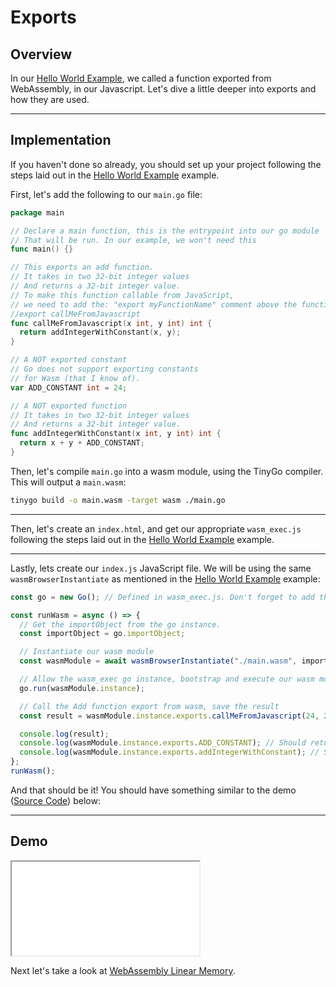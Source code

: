 # Exports

## Overview

In our [Hello World Example](/example-redirect?exampleName=hello-world), we called a function exported from WebAssembly, in our Javascript. Let's dive a little deeper into exports and how they are used.

---

## Implementation

If you haven't done so already, you should set up your project following the steps laid out in the [Hello World Example](/example-redirect?exampleName=hello-world) example.

First, let's add the following to our `main.go` file:

```go
package main

// Declare a main function, this is the entrypoint into our go module
// That will be run. In our example, we won't need this
func main() {}

// This exports an add function.
// It takes in two 32-bit integer values
// And returns a 32-bit integer value.
// To make this function callable from JavaScript,
// we need to add the: "export myFunctionName" comment above the function
//export callMeFromJavascript
func callMeFromJavascript(x int, y int) int {
  return addIntegerWithConstant(x, y);
}

// A NOT exported constant
// Go does not support exporting constants
// for Wasm (that I know of).
var ADD_CONSTANT int = 24;

// A NOT exported function
// It takes in two 32-bit integer values
// And returns a 32-bit integer value.
func addIntegerWithConstant(x int, y int) int {
  return x + y + ADD_CONSTANT;
}
```

Then, let's compile `main.go` into a wasm module, using the TinyGo compiler. This will output a `main.wasm`:

```bash
tinygo build -o main.wasm -target wasm ./main.go
```

---

Then, let's create an `index.html`, and get our appropriate `wasm_exec.js` following the steps laid out in the [Hello World Example](/example-redirect?exampleName=hello-world) example.

---

Lastly, lets create our `index.js` JavaScript file. We will be using the same `wasmBrowserInstantiate` as mentioned in the [Hello World Example](/example-redirect?exampleName=hello-world) example:

```javascript
const go = new Go(); // Defined in wasm_exec.js. Don't forget to add this in your index.html.

const runWasm = async () => {
  // Get the importObject from the go instance.
  const importObject = go.importObject;

  // Instantiate our wasm module
  const wasmModule = await wasmBrowserInstantiate("./main.wasm", importObject);

  // Allow the wasm_exec go instance, bootstrap and execute our wasm module
  go.run(wasmModule.instance);

  // Call the Add function export from wasm, save the result
  const result = wasmModule.instance.exports.callMeFromJavascript(24, 24);

  console.log(result);
  console.log(wasmModule.instance.exports.ADD_CONSTANT); // Should return undefined
  console.log(wasmModule.instance.exports.addIntegerWithConstant); // Should return undefined
};
runWasm();
```

And that should be it! You should have something similar to the demo ([Source Code](/source-redirect?path=examples/exports/demo/go)) below:

---

## Demo

<iframe title="Go Demo" src="/demo-redirect?example-name=exports"></iframe>

Next let's take a look at [WebAssembly Linear Memory](/example-redirect?exampleName=webassembly-linear-memory).
